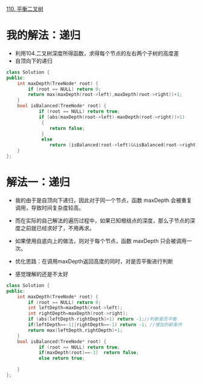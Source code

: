 [110. 平衡二叉树](https://leetcode-cn.com/problems/balanced-binary-tree/description/)


# 我的解法：递归
- 利用104.二叉树深度所得函数，求得每个节点的左右两个子树的高度差
- 自顶向下的递归
```C++
class Solution {
public:
    int maxDepth(TreeNode* root) {
        if (root == NULL) return 0;
        return max(maxDepth(root->left),maxDepth(root->right))+1;
    }
    bool isBalanced(TreeNode* root) {
            if (root == NULL) return true;
            if (abs(maxDepth(root->left)-maxDepth(root->right))>1) 
             {
                return false;
             } 
             else
                return (isBalanced(root->left)&&isBalanced(root->right));
    }
};
```

# 解法一：递归
- 我的由于是自顶向下递归，因此对于同一个节点，函数 maxDepth 会被重复调用，导致时间复杂度较高。
- 而在实际的自己解法的遍历过程中，如果已知根结点的深度，那么子节点的深度之前就已经求好了，不用再求。
- 如果使用自底向上的做法，则对于每个节点，函数 maxDepth 只会被调用一次。

- 优化思路：在调用maxDepth返回高度的同时，对是否平衡进行判断
- 感觉理解的还是不太好
```C++
class Solution {
public:
    int maxDepth(TreeNode* root) {
        if (root == NULL) return 0;
        int leftDepth=maxDepth(root->left);
        int rightDepth=maxDepth(root->right);
        if (abs(leftDepth-rightDepth)>1) return -1;//判断是否平衡
        if(leftDepth==-1||rightDepth==-1) return -1; //增加的新条件
        return max(leftDepth,rightDepth)+1;
    }
    bool isBalanced(TreeNode* root) {
            if (root == NULL) return true;
            if(maxDepth(root)==-1)  return false;
            else return true;
                
    }
};
```
